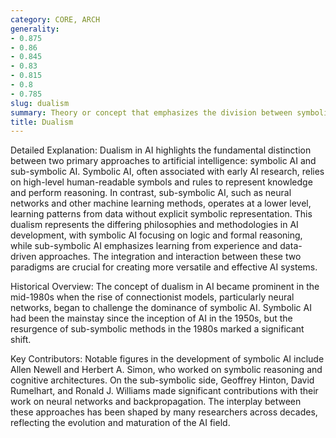```yaml
---
category: CORE, ARCH
generality:
- 0.875
- 0.86
- 0.845
- 0.83
- 0.815
- 0.8
- 0.785
slug: dualism
summary: Theory or concept that emphasizes the division between symbolic (classical) AI and sub-symbolic (connectionist) AI.
title: Dualism
---
```


Detailed Explanation:
Dualism in AI highlights the fundamental distinction between two primary approaches to artificial intelligence: symbolic AI and sub-symbolic AI. Symbolic AI, often associated with early AI research, relies on high-level human-readable symbols and rules to represent knowledge and perform reasoning. In contrast, sub-symbolic AI, such as neural networks and other machine learning methods, operates at a lower level, learning patterns from data without explicit symbolic representation. This dualism represents the differing philosophies and methodologies in AI development, with symbolic AI focusing on logic and formal reasoning, while sub-symbolic AI emphasizes learning from experience and data-driven approaches. The integration and interaction between these two paradigms are crucial for creating more versatile and effective AI systems.

Historical Overview:
The concept of dualism in AI became prominent in the mid-1980s when the rise of connectionist models, particularly neural networks, began to challenge the dominance of symbolic AI. Symbolic AI had been the mainstay since the inception of AI in the 1950s, but the resurgence of sub-symbolic methods in the 1980s marked a significant shift.

Key Contributors:
Notable figures in the development of symbolic AI include Allen Newell and Herbert A. Simon, who worked on symbolic reasoning and cognitive architectures. On the sub-symbolic side, Geoffrey Hinton, David Rumelhart, and Ronald J. Williams made significant contributions with their work on neural networks and backpropagation. The interplay between these approaches has been shaped by many researchers across decades, reflecting the evolution and maturation of the AI field.